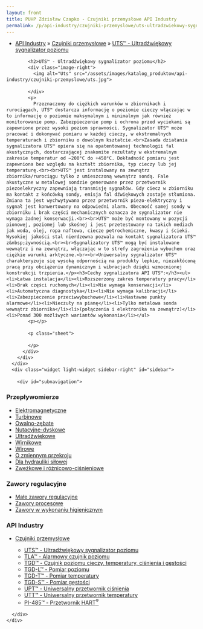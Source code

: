 ```yaml
---
layout: front
title: PUHP Zdzisław Czapko - Czujniki przemysłowe API Industry
permalink: /p/api-industry/czujniki-przemyslowe/uts-ultradzwiekowy-sygnalizator-poziomu/
---
```


<div id="content">
  <div class="wrapper-with-color-background">
    <div class="content-area-blog blog-background-sidebar-right">
      <div class="mainarea-left" id="mainarea">
        <div class="blogpost-blog3">
          <div class="post-content">
            <ul class="meta">
<li>
<a href="/p/api-industry">API Industry</a>
»
<a href="/p/api-industry/czujniki-przemyslowe">Czujniki przemysłowe</a>
»
<a href="/p/api-industry/czujniki-przemyslowe/uts-ultradzwiekowy-sygnalizator-poziomu">UTS™ - Ultradźwiękowy sygnalizator poziomu</a>
</li>
</ul>

            <h2>UTS™ - Ultradźwiękowy sygnalizator poziomu</h2>
            <div class="image-right">
              <img alt="Uts" src="/assets/images/katalog_produktow/api-industry/czujniki-przemyslowe/uts.jpg">

            </div>
            <p>
              Przeznaczony do ciężkich warunków w zbiornikach i rurociągach, UTS™ dostarcza informację o poziomie cieczy włączając w to informację o poziomie maksymalnym i minimalnym jak również monitorowanie pomp. Zabezpieczenie pomp i ochrona przed wyciekami są zapewnione przez wysoki poziom sprawności. Sygnalizator UTS™ może pracować i dokonywać pomiaru w każdej cieczy, w ekstremalnych temperaturach i zbiorniku o dowolnym kształcie.<br>Zasada działania sygnalizatora UTS™ opiera się na opatentowanej technologii fal akustycznych, dostarczającej znakomite rezultaty w ekstremalnym zakresie temperatur od –200°C do +450°C. Dokładność pomiaru jest zapewniona bez względu na kształt zbiornika, typ cieczy lub jej temperaturę.<br><br>UTS™ jest instalowany na zewnątrz zbiornika/rurociągu tylko z umieszczoną wewnątrz sondą. Fale akustyczne w metalowej sondzie generowane przez przetwornik piezoelekryczny zapewniają transmisję sygnałów. Gdy ciecz w zbiorniku ma kontakt z końcówką sondy, emisja fal dźwiękowych zostaje stłumiona. Zmiana ta jest wychwytywana przez przetwornik piezo-elektryczny i sygnał jest konwertowany na odpowiedni alarm. Obecność samej sondy w zbiorniku i brak części mechanicznych oznacza że sygnalizator nie wymaga żadnej konserwacji.<br><br>UTS™ może być montowany w pozycji pionowej, poziomej lub skośnej i jest przetestowany na takich mediach jak woda, olej, ropa naftowa, ciecze petrochemiczne, kwasy i ścieki. Wysokiej jakości stal nierdzewna pozwala na kontakt sygnalizatora UTS™ z&nbsp;żywnością.<br><br>Sygnalizatory UTS™ mogą być instalowane wewnątrz i na zewnątrz, włączając w to strefy zagrożenia wybuchem oraz ciężkie warunki arktyczne.<br><br>Uniwersalny sygnalizator UTS™ charakteryzuje się wysoką odpornością na produkty lepkie, niezakłóconą pracą przy obciążeniu dynamicznym i wibracjach dzięki wzmocnionej konstrukcji trzpienia.</p><h3>Cechy sygnalizatora API UTS™:</h3><ul><li>Łatwa instalacja</li><li>Rozszerzony zakres temperatury pracy</li><li>Brak części ruchomych</li><li>Nie wymaga konserwacji</li><li>Automatyczna diagnostyka</li><li>Nie wymaga kalibracji</li><li>Zabezpieczenie przeciwwybuchowe</li><li>Nastawne punkty alarmowe</li><li>Nieczuły na pianę</li><li>Tylko metalowa sonda wewnątrz zbiornika</li><li>(połączenia i elektronika na zewnątrz)</li><li>Ponad 300 możliwych wariantów wykonania</li></ul>
            <p></p>
            
            <p class="sheet">
              
            </p>
          </div>
        </div>
      </div>
      <div class="widget light-widget sidebar-right" id="sidebar">
        
        <div id="subnavigation">
<h3>Przepływomierze</h3>
<ul class="subcategories">
<li class="category"><a href="/p/przeplywomierze/elektromagnetyczne">Elektromagnetyczne</a></li>
<li class="category"><a href="/p/przeplywomierze/turbinowe">Turbinowe</a></li>
<li class="category"><a href="/p/przeplywomierze/owalno-zebate">Owalno-zębate</a></li>
<li class="category"><a href="/p/przeplywomierze/nutacyjne-dyskowe">Nutacyjne-dyskowe</a></li>
<li class="category"><a href="/p/przeplywomierze/ultradzwiekowe">Ultradźwiękowe</a></li>
<li class="category"><a href="/p/przeplywomierze/wirnikowe">Wirnikowe</a></li>
<li class="category"><a href="/p/przeplywomierze/wirowe">Wirowe</a></li>
<li class="category"><a href="/p/przeplywomierze/o-zmiennym-przekroju">O zmiennym przekroju</a></li>
<li class="category"><a href="/p/przeplywomierze/dla-hydrauliki-silowej">Dla hydrauliki siłowej</a></li>
<li class="category"><a href="/p/przeplywomierze/zwezkowe-i-roznicowo-cisnieniowe">Zwężkowe i różnicowo-ciśnieniowe</a></li>
</ul>
<h3>Zawory regulacyjne</h3>
<ul class="subcategories">
<li class="category"><a href="/p/zawory-regulacyjne/male-zawory-regulacyjne">Małe zawory regulacyjne</a></li>
<li class="category"><a href="/p/zawory-regulacyjne/zawory-procesowe">Zawory procesowe</a></li>
<li class="category"><a href="/p/zawory-regulacyjne/zawory-w-wykonaniu-higienicznym">Zawory w wykonaniu higienicznym</a></li>
</ul>
<h3>API Industry</h3>
<ul class="subcategories">
<li class="category"><a href="/p/api-industry/czujniki-przemyslowe">Czujniki przemysłowe</a></li>
<div class="light-widget">
<ul class="products">
<li class="product"><a href="/p/api-industry/czujniki-przemyslowe/uts-ultradzwiekowy-sygnalizator-poziomu">UTS™ - Ultradźwiękowy sygnalizator poziomu</a></li>
<li class="product"><a href="/p/api-industry/czujniki-przemyslowe/tla-alarmowy-czujnik-poziomu">TLA™  - Alarmowy czujnik poziomu</a></li>
<li class="product"><a href="/p/api-industry/czujniki-przemyslowe/tgd-czujnik-poziomu-cieczy-temperatury-cisnienia-i-gestosci">TGD™ - Czujnik poziomu cieczy, temperatury, ciśnienia i gęstości</a></li>
<li class="product"><a href="/p/api-industry/czujniki-przemyslowe/tgd-l-pomiar-poziomu">TGD-L™ - Pomiar poziomu</a></li>
<li class="product"><a href="/p/api-industry/czujniki-przemyslowe/tgd-t-pomiar-temperatury">TGD-T™ - Pomiar temperatury</a></li>
<li class="product"><a href="/p/api-industry/czujniki-przemyslowe/tgd-s-pomiar-gestosci">TGD-S™ - Pomiar gęstości</a></li>
<li class="product"><a href="/p/api-industry/czujniki-przemyslowe/upt-uniwersalny-przetwornik-cisnienia">UPT™ - Uniwersalny przetwornik ciśnienia</a></li>
<li class="product"><a href="/p/api-industry/czujniki-przemyslowe/utt-uniwersalny-przetwornik-temperatury">UTT™ - Uniwersalny przetwornik temperatury</a></li>
<li class="product"><a href="/p/api-industry/czujniki-przemyslowe/pi-485-przetwornik-hart-sup-sup">PI-485™ - Przetwornik HART<sup>®</sup></a></li>
</ul>
</div>
</ul>
</div>

      </div>
    </div>
  </div>
</div>
